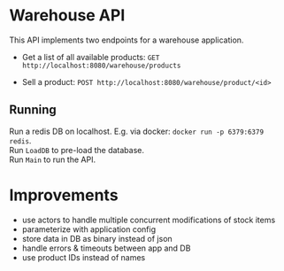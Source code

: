 # Warehouse API

This API implements two endpoints for a warehouse application.

- Get a list of all available products: `GET http://localhost:8080/warehouse/products`

- Sell a product: `POST http://localhost:8080/warehouse/product/<id>`

## Running

Run a redis DB on localhost. E.g. via docker: `docker run -p 6379:6379 redis`.  
Run `LoadDB` to pre-load the database.  
Run `Main` to run the API.  

# Improvements

- use actors to handle multiple concurrent modifications of stock items
- parameterize with application config
- store data in DB as binary instead of json
- handle errors & timeouts between app and DB
- use product IDs instead of names
